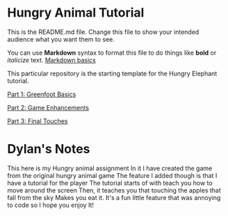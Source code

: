 # Hungry Animal Tutorial
This is the README.md file.
Change this file to show your intended audience what you want them to see.

You can use **Markdown** syntax to format this file to do things like **bold** or *italicize* text.
[Markdown basics](https://www.markdownguide.org/getting-started/)

This particular repository is the starting template for the Hungry Elephant tutorial.

[Part 1: Greenfoot Basics](https://youtu.be/zxaa3X0MihI)

[Part 2: Game Enhancements](https://youtu.be/TwID9i0Ey6o)

[Part 3: Final Touches](https://youtu.be/GT-eFwa4Abc)

# Dylan's Notes

This here is my Hungry animal assignment
In it I have created the game from the original hungry animal game
The feature I added though is that I have a tutorial for the player
The tutorial starts of with teach you how to move around the screen
Then, it teaches you that touching the apples that fall from the sky 
Makes you eat it.
It's a fun little feature that was annoying to code so I hope you enjoy
It!
